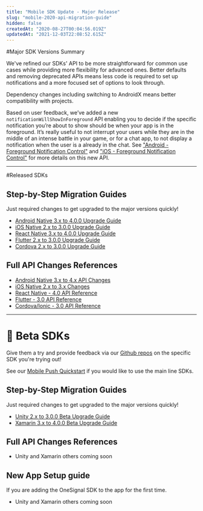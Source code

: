 ```yaml
---
title: "Mobile SDK Update - Major Release"
slug: "mobile-2020-api-migration-guide"
hidden: false
createdAt: "2020-08-27T00:04:56.019Z"
updatedAt: "2021-12-03T22:08:52.615Z"
---
```

#Major SDK Versions Summary

We've refined our SDKs' API to be more straightforward for common use cases while providing more flexibility for advanced ones. Better defaults and removing deprecated APIs means less code is required to set up notifications and a more focused set of options to look through. 

Dependency changes including switching to AndroidX means better compatibility with projects.

Based on user feedback, we’ve added a new `notificationWillShowInForeground` API enabling you to decide if the specific notification you’re about to show should be when your app is in the foreground. It’s really useful to not interrupt your users while they are in the middle of an intense battle in your game, or for a chat app, to not display a notification when the user is a already in the chat. See ["Android - Foreground Notification Control"](https://documentation.onesignal.com/docs/40-api-android-native#foreground-notification-control) and ["iOS - Foreground Notification Control"](doc:30-api-reference-ios#foreground-notification-control) for more details on this new API.

----

#Released SDKs

## Step-by-Step Migration Guides
Just required changes to get upgraded to the major versions quickly!
* [Android Native 3.x to 4.0.0 Upgrade Guide](https://documentation.onesignal.com/docs/step-by-step-android-native-3x-to-400-upgrade-guide)
* [iOS Native 2.x to 3.0.0 Upgrade Guide](https://documentation.onesignal.com/docs/step-by-step-ios-native-2x-to-300-upgrade-guide)
* [React Native 3.x to 4.0.0 Upgrade Guide](step-by-step-react-native-3x-to-400-upgrade-guide)
* [Flutter 2.x to 3.0.0 Upgrade Guide](doc:step-by-step-flutter-2x-to-300-upgrade-guide) 
* [Cordova 2.x to 3.0.0 Upgrade Guide](doc:step-by-step-cordova-2x-to-300-upgrade-guide) 

## Full API Changes References
* [Android Native 3.x to 4.x API Changes](https://documentation.onesignal.com/docs/40-api-android-native)
* [iOS Native 2.x to 3.x Changes](https://documentation.onesignal.com/docs/30-api-reference-ios)
* [React Native - 4.0 API Reference](react-native-40-api-reference)
* [Flutter - 3.0 API Reference](doc:flutter-30-api-reference)
* [Cordova/Ionic - 3.0 API Reference](doc:cordova-30-api-reference)

----

# :hammer: Beta SDKs

Give them a try and provide feedback via our [Github repos](https://github.com/OneSignal) on the specific SDK you're trying out!

See our [Mobile Push Quickstart](https://documentation.onesignal.com/docs/mobile-sdk-setup) if you would like to use the main line SDKs.

## Step-by-Step Migration Guides
Just required changes to get upgraded to the major versions quickly!
* [Unity 2.x to 3.0.0 Beta Upgrade Guide](https://documentation.onesignal.com/docs/step-by-step-unity-2x-to-300-update-guide)
* [Xamarin 3.x to 4.0.0 Beta Upgrade Guide](https://documentation.onesignal.com/docs/step-by-step-xamarin-3x-to-400-upgrade-guide)

## Full API Changes References
* Unity and Xamarin others coming soon

## New App Setup guide
If you are adding the OneSignal SDK to the app for the first time.
* Unity and Xamarin others coming soon